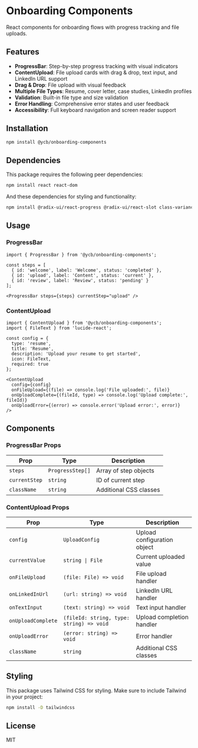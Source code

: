 # Onboarding Components

React components for onboarding flows with progress tracking and file uploads.

## Features

- **ProgressBar**: Step-by-step progress tracking with visual indicators
- **ContentUpload**: File upload cards with drag & drop, text input, and LinkedIn URL support
- **Drag & Drop**: File upload with visual feedback
- **Multiple File Types**: Resume, cover letter, case studies, LinkedIn profiles
- **Validation**: Built-in file type and size validation
- **Error Handling**: Comprehensive error states and user feedback
- **Accessibility**: Full keyboard navigation and screen reader support

## Installation

```bash
npm install @ycb/onboarding-components
```

## Dependencies

This package requires the following peer dependencies:

```bash
npm install react react-dom
```

And these dependencies for styling and functionality:

```bash
npm install @radix-ui/react-progress @radix-ui/react-slot class-variance-authority clsx lucide-react tailwind-merge
```

## Usage

### ProgressBar

```tsx
import { ProgressBar } from '@ycb/onboarding-components';

const steps = [
  { id: 'welcome', label: 'Welcome', status: 'completed' },
  { id: 'upload', label: 'Content', status: 'current' },
  { id: 'review', label: 'Review', status: 'pending' }
];

<ProgressBar steps={steps} currentStep="upload" />
```

### ContentUpload

```tsx
import { ContentUpload } from '@ycb/onboarding-components';
import { FileText } from 'lucide-react';

const config = {
  type: 'resume',
  title: 'Resume',
  description: 'Upload your resume to get started',
  icon: FileText,
  required: true
};

<ContentUpload 
  config={config}
  onFileUpload={(file) => console.log('File uploaded:', file)}
  onUploadComplete={(fileId, type) => console.log('Upload complete:', fileId)}
  onUploadError={(error) => console.error('Upload error:', error)}
/>
```

## Components

### ProgressBar Props

| Prop | Type | Description |
|------|------|-------------|
| `steps` | `ProgressStep[]` | Array of step objects |
| `currentStep` | `string` | ID of current step |
| `className` | `string` | Additional CSS classes |

### ContentUpload Props

| Prop | Type | Description |
|------|------|-------------|
| `config` | `UploadConfig` | Upload configuration object |
| `currentValue` | `string \| File` | Current uploaded value |
| `onFileUpload` | `(file: File) => void` | File upload handler |
| `onLinkedInUrl` | `(url: string) => void` | LinkedIn URL handler |
| `onTextInput` | `(text: string) => void` | Text input handler |
| `onUploadComplete` | `(fileId: string, type: string) => void` | Upload completion handler |
| `onUploadError` | `(error: string) => void` | Error handler |
| `className` | `string` | Additional CSS classes |

## Styling

This package uses Tailwind CSS for styling. Make sure to include Tailwind in your project:

```bash
npm install -D tailwindcss
```

## License

MIT
